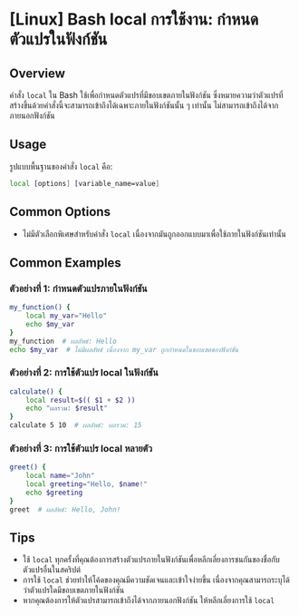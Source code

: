 # [Linux] Bash local การใช้งาน: กำหนดตัวแปรในฟังก์ชัน

## Overview
คำสั่ง `local` ใน Bash ใช้เพื่อกำหนดตัวแปรที่มีขอบเขตภายในฟังก์ชัน ซึ่งหมายความว่าตัวแปรที่สร้างขึ้นด้วยคำสั่งนี้จะสามารถเข้าถึงได้เฉพาะภายในฟังก์ชันนั้น ๆ เท่านั้น ไม่สามารถเข้าถึงได้จากภายนอกฟังก์ชัน

## Usage
รูปแบบพื้นฐานของคำสั่ง `local` คือ:

```bash
local [options] [variable_name=value]
```

## Common Options
- ไม่มีตัวเลือกพิเศษสำหรับคำสั่ง `local` เนื่องจากมันถูกออกแบบมาเพื่อใช้ภายในฟังก์ชันเท่านั้น

## Common Examples

### ตัวอย่างที่ 1: กำหนดตัวแปรภายในฟังก์ชัน
```bash
my_function() {
    local my_var="Hello"
    echo $my_var
}
my_function  # ผลลัพธ์: Hello
echo $my_var  # ไม่มีผลลัพธ์ เนื่องจาก my_var ถูกกำหนดในขอบเขตของฟังก์ชัน
```

### ตัวอย่างที่ 2: การใช้ตัวแปร local ในฟังก์ชัน
```bash
calculate() {
    local result=$(( $1 + $2 ))
    echo "ผลรวม: $result"
}
calculate 5 10  # ผลลัพธ์: ผลรวม: 15
```

### ตัวอย่างที่ 3: การใช้ตัวแปร local หลายตัว
```bash
greet() {
    local name="John"
    local greeting="Hello, $name!"
    echo $greeting
}
greet  # ผลลัพธ์: Hello, John!
```

## Tips
- ใช้ `local` ทุกครั้งที่คุณต้องการสร้างตัวแปรภายในฟังก์ชันเพื่อหลีกเลี่ยงการชนกันของชื่อกับตัวแปรอื่นในสคริปต์
- การใช้ `local` ช่วยทำให้โค้ดของคุณมีความชัดเจนและเข้าใจง่ายขึ้น เนื่องจากคุณสามารถระบุได้ว่าตัวแปรใดมีขอบเขตภายในฟังก์ชัน
- หากคุณต้องการให้ตัวแปรสามารถเข้าถึงได้จากภายนอกฟังก์ชัน ให้หลีกเลี่ยงการใช้ `local`